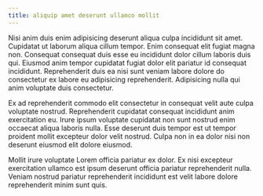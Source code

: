 ```yaml
---
title: aliquip amet deserunt ullamco mollit
---
```


Nisi anim duis enim adipisicing deserunt aliqua culpa incididunt sit amet. Cupidatat ut laborum aliqua cillum tempor. Enim consequat elit fugiat magna non. Consequat consequat duis esse eu incididunt dolor cillum laboris duis qui. Eiusmod anim tempor cupidatat fugiat dolor elit pariatur id consequat incididunt. Reprehenderit duis ea nisi sunt veniam labore dolore do consectetur ex labore eu adipisicing reprehenderit. Adipisicing nulla qui anim voluptate duis consectetur.

Ex ad reprehenderit commodo elit consectetur in consequat velit aute culpa voluptate nostrud. Reprehenderit cupidatat consequat incididunt anim exercitation eu. Irure ipsum voluptate cupidatat non sunt nostrud enim occaecat aliqua laboris nulla. Esse deserunt duis tempor est ut tempor proident mollit excepteur dolor velit nostrud. Culpa non in ea dolor nisi non deserunt eiusmod elit dolore eiusmod.

Mollit irure voluptate Lorem officia pariatur ex dolor. Ex nisi excepteur exercitation ullamco est ipsum deserunt officia pariatur reprehenderit nulla. Veniam nostrud pariatur reprehenderit incididunt est velit labore dolore reprehenderit minim sunt quis.